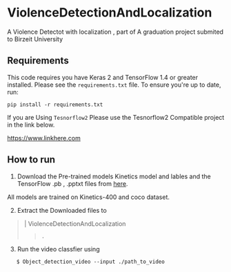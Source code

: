 # ViolenceDetectionAndLocalization
 A Violence Detectot with localization , part of A graduation project submited to Birzeit University
 
 
## Requirements

This code requires you have Keras 2 and TensorFlow 1.4 or greater installed. Please see the `requirements.txt` file. To ensure you're up to date, run:

`pip install -r requirements.txt`

If you are Using `Tesnorflow2` Please use the Tesnorflow2 Compatible project in the link below.

https://www.linkhere.com 
 
 
## How to run

1. Download the Pre-trained models Kinetics model and lables and the TensorFlow .pb , .pptxt files from [here](https://u.pcloud.link/publink/show?code=kZlcALXZplDJ4el6eKjNYLPcbHGXsX7qmfV7).

All models are trained on Kinetics-400 and coco dataset. 

2. Extract the Downloaded files to 
>	| ViolenceDetectionAndLocalization
> >		.

3. Run the video classfier using 

`	$ Object_detection_video --input ./path_to_video`


